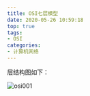 ```yaml
---
title: OSI七层模型
date: 2020-05-26 10:59:18
top: true
tags:
- OSI
categories:
- 计算机网络
---
```

层结构图如下：
<!--more-->
![osi001](http://alivnram-test.oss-cn-beijing.aliyuncs.com/alivnblog/osi001.jpg)
